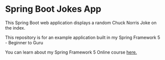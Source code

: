 # Spring Boot Jokes App
This Spring Boot web application displays a random Chuck Norris Joke on the index. 

This repository is for an example application built in my Spring Framework 5 - Beginner to Guru

You can learn about my Spring Framework 5 Online course [here.](https://go.springframework.guru/spring-framework-5-online-course)
